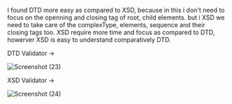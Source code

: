 
I found DTD more easy as compared to XSD, because in this i don't need to focus on the openning and closing tag of root, child elements.
but i XSD we need to take care of the complexType, elements, sequence and their closing tags too.
XSD require more time and focus as compared to DTD, howerver XSD is easy to understand comparatively DTD.


DTD Validator ->

![Screenshot (23)](https://user-images.githubusercontent.com/49285978/192359473-e1760bf7-6aba-4623-8f5f-aa3c94091a03.png)

XSD Validator ->

![Screenshot (24)](https://user-images.githubusercontent.com/49285978/192359626-eb2a4da0-54ca-4333-8bba-2af9a9abbb68.png)


